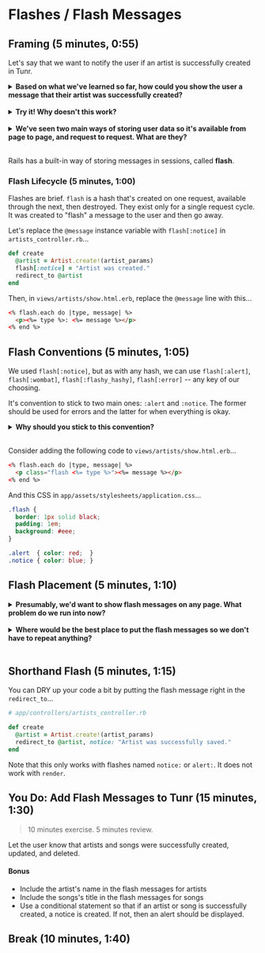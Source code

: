 # Flashes / Flash Messages

## Framing (5 minutes, 0:55)

Let's say that we want to notify the user if an artist is successfully created in Tunr.  

<details>
  <summary><strong>Based on what we've learned so far, how could you show the user a message
  that their artist was successfully created?</strong></summary>

  The easiest way would be to just create an instance variable `@message`. In `artists_controller.rb`...

  ```rb
  def create
    @artist = Artist.create!(artist_params)
    @message = "Artist was created."
    redirect_to @artist
  end
  ```

  Then, in `app/views/artist/show.html.erb`...

  ```html
  Message: <%= @message %>
  ```

</details>

<br/>

<details>
  <summary><strong>Try it! Why doesn't this work?</strong></summary>

  Context. We redirect to a different page. A redirect is a separate GET
  request. Instance variables exist only on *one* request. They don't persist
  across requests.

</details>

<br/>

<details>
  <summary><strong>We've seen two main ways of storing user data so it's available from page to
  page, and request to request. What are they?</strong></summary>

  We could store alerts in the database, but that's hugely inefficient. A
  better idea would be to use temporary session variables, which you just
  learned about.

</details>

<br/>

Rails has a built-in way of storing messages in sessions, called **flash**.

### Flash Lifecycle (5 minutes, 1:00)

Flashes are brief. `flash` is a hash that's created on one request,
available through the next, then destroyed. They exist only for a single
request cycle. It was created to "flash" a message to the user and then go
away.

Let's replace the `@message` instance variable with `flash[:notice]` in `artists_controller.rb`...

```rb
def create
  @artist = Artist.create!(artist_params)
  flash[:notice] = "Artist was created."
  redirect_to @artist
end
```

Then, in `views/artists/show.html.erb`, replace the `@message` line with this...

```html
<% flash.each do |type, message| %>
  <p><%= type %>: <%= message %></p>
<% end %>
```

## Flash Conventions (5 minutes, 1:05)

We used `flash[:notice]`, but as with any hash, we can use `flash[:alert]`,
`flash[:wombat]`, `flash[:flashy_hashy]`, `flash[:error]` -- any key of our choosing.

It's convention to stick to two main ones: `:alert` and `:notice`. The former should be used for errors and the latter for when everything is okay.

<details>
  <summary><strong>Why should you stick to this convention?</strong></summary>

  Having one or two flash types makes it really easy to style your Flashes with
  CSS.  Also, Rails provides special helpers for alert and notice.  In the [controllers](http://guides.rubyonrails.org/action_controller_overview.html#the-flash) and [views](http://api.rubyonrails.org/classes/ActionDispatch/Flash.html).

</details>

<br/>

Consider adding the following code to `views/artists/show.html.erb`...

```html
<% flash.each do |type, message| %>
  <p class="flash <%= type %>"><%= message %></p>
<% end %>
```

And this CSS in `app/assets/stylesheets/application.css`...

```css
.flash {
  border: 1px solid black;
  padding: 1em;
  background: #eee;
}

.alert  { color: red;  }
.notice { color: blue; }
```

## Flash Placement (5 minutes, 1:10)

<details>
  <summary><strong>Presumably, we'd want to show flash messages on any page. What problem do we
  run into now?</strong></summary>

  We only show flash messages on the Artist show page.

</details>

<br/>

<details>
  <summary><strong>Where would be the best place to put the flash messages so we don't have to
  repeat anything?</strong></summary>

  In `views/layouts/application.html.erb`...

  ```html
  <!-- app/views/layouts/application.html.erb -->
  <h1>Tun.r</h1>
  <nav>
    <%= link_to "Artists", artists_path %>
  </nav>
  <% flash.each do |type, message| %>
    <p class="flash <%= type %>"><%= message %></p>
  <% end %>
  ```

</details>

<br/>

## Shorthand Flash (5 minutes, 1:15)

You can DRY up your code a bit by putting the flash message right in the
`redirect_to`...

```rb
# app/controllers/artists_controller.rb

def create
  @artist = Artist.create!(artist_params)
  redirect_to @artist, notice: "Artist was successfully saved."
end
```

Note that this only works with flashes named `notice:` or `alert:`. It does not
work with `render`.

## You Do: Add Flash Messages to Tunr (15 minutes, 1:30)

> 10 minutes exercise. 5 minutes review.

Let the user know that artists and songs were successfully created, updated, and deleted.

#### Bonus

- Include the artist's name in the flash messages for artists
- Include the songs's title in the flash messages for songs
- Use a conditional statement so that if an artist or song is successfully created, a notice is created. If not, then an alert should be displayed.

## Break (10 minutes, 1:40)

